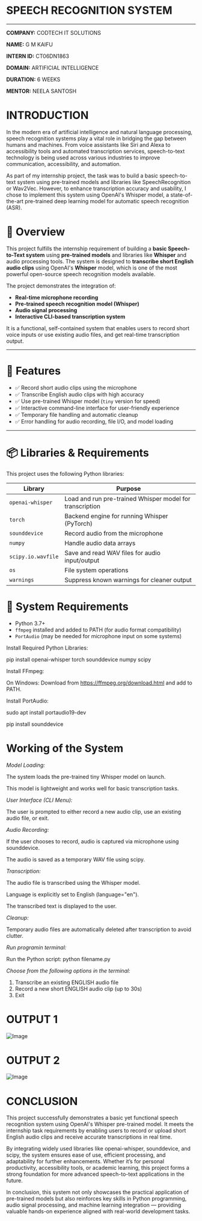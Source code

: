 # SPEECH RECOGNITION SYSTEM

---

**COMPANY:**  CODTECH IT SOLUTIONS

**NAME:**  G M KAIFU

**INTERN ID:**  CT06DN1863

**DOMAIN:**  ARTIFICIAL INTELLIGENCE

**DURATION:**  6 WEEKS 

**MENTOR:**  NEELA SANTOSH

# INTRODUCTION
In the modern era of artificial intelligence and natural language processing, speech recognition systems play a vital role in bridging the gap between humans and machines. From voice assistants like Siri and Alexa to accessibility tools and automated transcription services, speech-to-text technology is being used across various industries to improve communication, accessibility, and automation.

As part of my internship project, the task was to build a basic speech-to-text system using pre-trained models and libraries like SpeechRecognition or Wav2Vec. However, to enhance transcription accuracy and usability, I chose to implement this system using OpenAI's Whisper model, a state-of-the-art pre-trained deep learning model for automatic speech recognition (ASR).

# 📝 Overview

This project fulfills the internship requirement of building a **basic Speech-to-Text system** using **pre-trained models** and libraries like **Whisper** and audio processing tools. The system is designed to **transcribe short English audio clips** using OpenAI's **Whisper** model, which is one of the most powerful open-source speech recognition models available.

The project demonstrates the integration of:
- **Real-time microphone recording**
- **Pre-trained speech recognition model (Whisper)**
- **Audio signal processing**
- **Interactive CLI-based transcription system**

It is a functional, self-contained system that enables users to record short voice inputs or use existing audio files, and get real-time transcription output.

---

# 📌 Features

- ✅ Record short audio clips using the microphone
- ✅ Transcribe English audio clips with high accuracy
- ✅ Use pre-trained Whisper model (`tiny` version for speed)
- ✅ Interactive command-line interface for user-friendly experience
- ✅ Temporary file handling and automatic cleanup
- ✅ Error handling for audio recording, file I/O, and model loading

---

# 📦 Libraries & Requirements

This project uses the following Python libraries:


| Library           | Purpose                                                  |
|------------------ |--------------------------------------------------------  |
| `openai-whisper`  | Load and run pre-trained Whisper model for transcription |
| `torch`           | Backend engine for running Whisper (PyTorch)             |
| `sounddevice`     |  Record audio from the microphone                        |
| `numpy`           | Handle audio data arrays                                 |
| `scipy.io.wavfile`| Save and read WAV files for audio input/output           |
| `os`              | File system operations                                   |
| `warnings`        | Suppress known warnings for cleaner output               |




# 🔧 System Requirements

- Python 3.7+
- `ffmpeg` installed and added to PATH (for audio format compatibility)
- `PortAudio` (may be needed for microphone input on some systems)

Install Required Python Libraries:

   pip install openai-whisper torch sounddevice numpy scipy

Install FFmpeg:

   On Windows: Download from https://ffmpeg.org/download.html and add to PATH.

Install PortAudio:

sudo apt install portaudio19-dev

pip install sounddevice



# Working of the System

_Model Loading:_

The system loads the pre-trained tiny Whisper model on launch.

This model is lightweight and works well for basic transcription tasks.

_User Interface (CLI Menu):_

The user is prompted to either record a new audio clip, use an existing audio file, or exit.

_Audio Recording:_

If the user chooses to record, audio is captured via microphone using sounddevice.

The audio is saved as a temporary WAV file using scipy.

_Transcription:_

The audio file is transcribed using the Whisper model.

Language is explicitly set to English (language="en").

The transcribed text is displayed to the user.

_Cleanup:_

Temporary audio files are automatically deleted after transcription to avoid clutter.

_Run programin terminal:_

Run the Python script: python filename.py

_Choose from the following options in the terminal:_

1. Transcribe an existing ENGLISH audio file
2. Record a new short ENGLISH audio clip (up to 30s)
3. Exit

# OUTPUT 1
    
![Image](https://github.com/user-attachments/assets/77fc7535-cf5f-4e14-bb56-500cc2fa5aca) 

# OUTPUT 2

![Image](https://github.com/user-attachments/assets/4de5d361-06aa-4f10-be06-49083e07b7ac) 

# CONCLUSION

This project successfully demonstrates a basic yet functional speech recognition system using OpenAI's Whisper pre-trained model. It meets the internship task requirements by enabling users to record or upload short English audio clips and receive accurate transcriptions in real time.

By integrating widely used libraries like openai-whisper, sounddevice, and scipy, the system ensures ease of use, efficient processing, and adaptability for further enhancements. Whether it’s for personal productivity, accessibility tools, or academic learning, this project forms a strong foundation for more advanced speech-to-text applications in the future.

In conclusion, this system not only showcases the practical application of pre-trained models but also reinforces key skills in Python programming, audio signal processing, and machine learning integration — providing valuable hands-on experience aligned with real-world development tasks.
   
